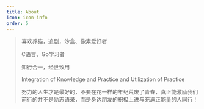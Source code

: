 ```yaml
---
title: About
icon: icon-info
order: 5
---
```


> 喜欢养猫，追剧，沙盒、像素爱好者
>
> C语言、Go学习者
>
> 知行合一，经世致用
>
> Integration of Knowledge and Practice and Utilization of Practice
>
> 努力的人生才是最好的，不要在花一样的年纪荒废了青春，真正能激励我们前行的并不是励志语录，而是身边朋友的积极上进与充满正能量的人同行！
